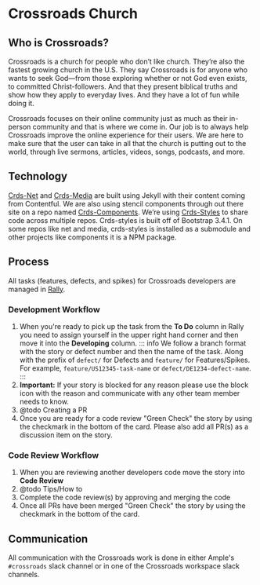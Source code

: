# Crossroads Church

## Who is Crossroads?
Crossroads is a church for people who don’t like church. They’re also the fastest growing church in the U.S. They say Crossroads is for anyone who wants to seek God—from those exploring whether or not God even exists, to committed Christ-followers. And that they present biblical truths and show how they apply to everyday lives. And they have a lot of fun while doing it.

Crossroads focuses on their online community just as much as their in-person community and that is where we come in. Our job is to always help Crossroads improve the online experience for their users. We are here to make sure that the user can take in all that the church is putting out to the world, through live sermons, articles, videos, songs, podcasts, and more.

## Technology
[Crds-Net](https://github.com/crdschurch/crds-net) and [Crds-Media](https://github.com/crdschurch/crds-media) are built using Jekyll with their content coming from Contentful. We are also using stencil components through out there site on a repo named [Crds-Components](https://github.com/crdschurch/crds-components). We’re using [Crds-Styles](https://github.com/crdschurch/crds-styles) to share code across multiple repos. Crds-styles is built off of Bootstrap 3.4.1. On some repos like net and media, crds-styles is installed as a submodule and other projects like components it is a NPM package.

## Process

All tasks (features, defects, and spikes) for Crossroads developers are managed in [Rally](https://rally1.rallydev.com/).

### Development Workflow

1. When you're ready to pick up the task from the **To Do** column in Rally you need to assign yourself in the upper right hand corner and then move it into the **Developing** column.
  ::: info
  We follow a branch format with the story or defect number and then the name of the task. Along with the prefix of `defect/` for Defects and `feature/` for Features/Spikes. For example, `feature/US12345-task-name` or `defect/DE1234-defect-name`.
  :::
2. **Important:** If your story is blocked for any reason please use the block icon with the reason and communicate with any other team member needs to know.
3. @todo Creating a PR
4. Once you are ready for a code review "Green Check" the story by using the checkmark in the bottom of the card. Please also add all PR(s) as a discussion item on the story.

### Code Review Workflow

1. When you are reviewing another developers code move the story into **Code Review**
1. @todo Tips/How to
1. Complete the code review(s) by approving and merging the code
1. Once all PRs have been merged "Green Check" the story by using the checkmark in the bottom of the card.

## Communication

All communication with the Crossroads work is done in either Ample's `#crossroads` slack channel or in one of the Crossroads workspace slack channels.
